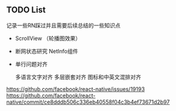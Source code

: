 
## TODO List

记录一些RN踩过并且需要后续总结的一些知识点

* ScrollView （轮播图效果）
* 断网状态研究 NetInfo组件

* 单行问题对齐

    多语言文字对齐
    多层嵌套对齐
    图标和中英文混排对齐

https://github.com/facebook/react-native/issues/19193
https://github.com/facebook/react-native/commit/ce8dddb506c336eb40558f04c3b4ef73671d2b97

    

